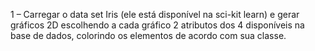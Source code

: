 1 – Carregar o data set Iris (ele está disponível na sci-kit learn) e gerar gráficos 2D escolhendo a cada gráfico 2 atributos dos 4 disponíveis na base de dados, colorindo os elementos de acordo com sua classe.

